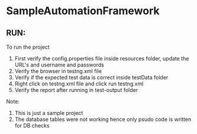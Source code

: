 # SampleAutomationFramework

## RUN: 
To run the project 
1. First verify the config.properties file inside resources folder, update the URL's and username and passwords
2. Verify the browser in testng.xml file 
3. Verify if the expected test data is correct inside testData folder
4. Right click on testng.xml file and click run testng.xml 
5. Verify the report after running in test-output folder

Note: 
1. This is just a sample project
2. The database tables were not working hence only psudo code is written for DB checks